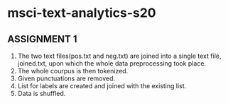 # msci-text-analytics-s20

## ASSIGNMENT 1

1. The two text files(pos.txt and neg.txt) are joined into a single text file, joined.txt, upon which the whole data preprocessing took place.
2. The whole courpus is then tokenized.
3. Given punctuations are removed.
4. List for labels are created and joined with the existing list.
5. Data is shuffled.
